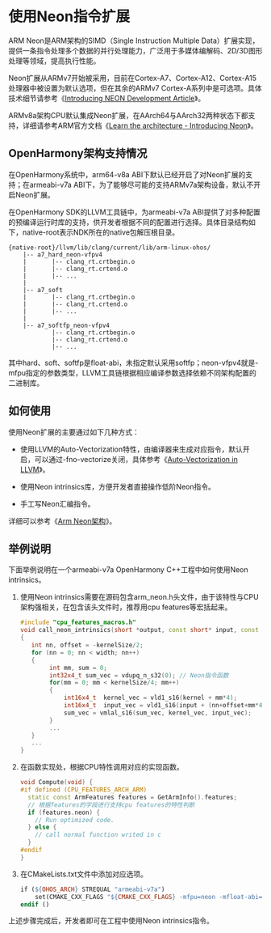# 使用Neon指令扩展


ARM Neon是ARM架构的SIMD（Single Instruction Multiple Data）扩展实现，提供一条指令处理多个数据的并行处理能力，广泛用于多媒体编解码、2D/3D图形处理等领域，提高执行性能。


Neon扩展从ARMv7开始被采用，目前在Cortex-A7、Cortex-A12、Cortex-A15处理器中被设置为默认选项，但在其余的ARMv7 Cortex-A系列中是可选项。具体技术细节请参考《[Introducing NEON Development Article](https://developer.arm.com/documentation/dht0002/a/Introducing-NEON/What-is-SIMD-/ARM-SIMD-instructions?lang=en)》。


ARMv8a架构CPU默认集成Neon扩展，在AArch64与AArch32两种状态下都支持，详细请参考ARM官方文档《[Learn the architecture - Introducing Neon](https://developer.arm.com/documentation/102474/0100/Fundamentals-of-Armv8-Neon-technology)》。


## OpenHarmony架构支持情况

在OpenHarmony系统中，arm64-v8a ABI下默认已经开启了对Neon扩展的支持；在armeabi-v7a ABI下，为了能够尽可能的支持ARMv7a架构设备，默认不开启Neon扩展。

在OpenHarmony SDK的LLVM工具链中，为armeabi-v7a ABI提供了对多种配置的预编译运行时库的支持，供开发者根据不同的配置进行选择。具体目录结构如下，native-root表示NDK所在的native包解压根目录。

```
{native-root}/llvm/lib/clang/current/lib/arm-linux-ohos/
    |-- a7_hard_neon-vfpv4
    |       |-- clang_rt.crtbegin.o
    |       |-- clang_rt.crtend.o
    |       |-- ...
    |
    |-- a7_soft
    |       |-- clang_rt.crtbegin.o
    |       |-- clang_rt.crtend.o
    |       |-- ...
    |
    |-- a7_softfp_neon-vfpv4
            |-- clang_rt.crtbegin.o
            |-- clang_rt.crtend.o
            |-- ...
```

其中hard、soft、softfp是float-abi，未指定默认采用softfp；neon-vfpv4就是-mfpu指定的参数类型，LLVM工具链根据相应编译参数选择依赖不同架构配置的二进制库。


## 如何使用

使用Neon扩展的主要通过如下几种方式：

- 使用LLVM的Auto-Vectorization特性，由编译器来生成对应指令，默认开启，可以通过-fno-vectorize关闭，具体参考《[Auto-Vectorization in LLVM](https://llvm.org/docs/Vectorizers.html)》。

- 使用Neon intrinsics库，方便开发者直接操作低阶Neon指令。

- 手工写Neon汇编指令。

详细可以参考《[Arm Neon架构](https://developer.arm.com/Architectures/Neon)》。


## 举例说明

下面举例说明在一个armeabi-v7a OpenHarmony C++工程中如何使用Neon intrinsics。

1. 使用Neon intrinsics需要在源码包含arm_neon.h头文件，由于该特性与CPU架构强相关，在包含该头文件时，推荐用cpu features等宏括起来。

   ```c++
   #include "cpu_features_macros.h"
   void call_neon_intrinsics(short *output, const short* input, const short* kernel, int width, int kernelSize)
   {
      int nn, offset = -kernelSize/2;
      for (nn = 0; nn < width; nn++)
      {
           int mm, sum = 0;
           int32x4_t sum_vec = vdupq_n_s32(0); // Neon指令函数
           for(mm = 0; mm < kernelSize/4; mm++)
           {
               int16x4_t  kernel_vec = vld1_s16(kernel + mm*4);
               int16x4_t  input_vec = vld1_s16(input + (nn+offset+mm*4));
               sum_vec = vmlal_s16(sum_vec, kernel_vec, input_vec);
           }
           ...
      }
      ...
   }
   ```

2. 在函数实现处，根据CPU特性调用对应的实现函数。
   ```c++
   void Compute(void) {
   #if defined (CPU_FEATURES_ARCH_ARM)
     static const ArmFeatures features = GetArmInfo().features;
     // 根据features的字段进行支持cpu features的特性判断
     if (features.neon) {
       // Run optimized code.
     } else {
       // call normal function writed in c
     }
   #endif
   }
   ```

3. 在CMakeLists.txt文件中添加对应选项。
   ```makefile
   if (${OHOS_ARCH} STREQUAL "armeabi-v7a")
       set(CMAKE_CXX_FLAGS "${CMAKE_CXX_FLAGS} -mfpu=neon -mfloat-abi=softfp")
   endif ()
   ```

上述步骤完成后，开发者即可在工程中使用Neon intrinsics指令。
